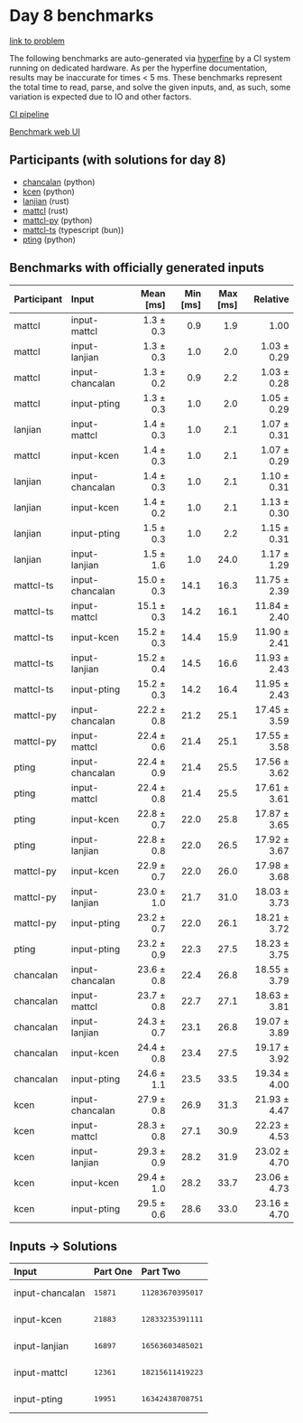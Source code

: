 # Day 8 benchmarks

[link to problem](https://adventofcode.com/2023/day/8)

The following benchmarks are auto-generated via
[hyperfine](https://github.com/sharkdp/hyperfine) by a CI system running on
dedicated hardware. As per the hyperfine documentation, results may be
inaccurate for times < 5 ms. These benchmarks represent the total time to read,
parse, and solve the given inputs, and, as such, some variation is expected due
to IO and other factors.

[CI pipeline](http://ci.papercode.net:8080/teams/main/pipelines/aoc2023)

[Benchmark web UI](https://aoc.ancalagon.black)


## Participants (with solutions for day 8)

- [chancalan](https://github.com/chancalan/aoc2023) (python)
- [kcen](https://github.com/kcen/aoc2023) (python)
- [lanjian](https://github.com/lanjian/aoc-2023) (rust)
- [mattcl](https://github.com/mattcl/aoc2023) (rust)
- [mattcl-py](https://github.com/mattcl/aoc2023-py) (python)
- [mattcl-ts](https://github.com/mattcl/aoc2023-js) (typescript (bun))
- [pting](https://github.com/pting/aoc2023) (python)


## Benchmarks with officially generated inputs

| Participant | Input | Mean [ms] | Min [ms] | Max [ms] | Relative |
|:---|:---|---:|---:|---:|---:|
| mattcl | input-mattcl | 1.3 ± 0.3 | 0.9 | 1.9 | 1.00 |
| mattcl | input-lanjian | 1.3 ± 0.3 | 1.0 | 2.0 | 1.03 ± 0.29 |
| mattcl | input-chancalan | 1.3 ± 0.2 | 0.9 | 2.2 | 1.03 ± 0.28 |
| mattcl | input-pting | 1.3 ± 0.3 | 1.0 | 2.0 | 1.05 ± 0.29 |
| lanjian | input-mattcl | 1.4 ± 0.3 | 1.0 | 2.1 | 1.07 ± 0.31 |
| mattcl | input-kcen | 1.4 ± 0.3 | 1.0 | 2.1 | 1.07 ± 0.29 |
| lanjian | input-chancalan | 1.4 ± 0.3 | 1.0 | 2.1 | 1.10 ± 0.31 |
| lanjian | input-kcen | 1.4 ± 0.2 | 1.0 | 2.1 | 1.13 ± 0.30 |
| lanjian | input-pting | 1.5 ± 0.3 | 1.0 | 2.2 | 1.15 ± 0.31 |
| lanjian | input-lanjian | 1.5 ± 1.6 | 1.0 | 24.0 | 1.17 ± 1.29 |
| mattcl-ts | input-chancalan | 15.0 ± 0.3 | 14.1 | 16.3 | 11.75 ± 2.39 |
| mattcl-ts | input-mattcl | 15.1 ± 0.3 | 14.2 | 16.1 | 11.84 ± 2.40 |
| mattcl-ts | input-kcen | 15.2 ± 0.3 | 14.4 | 15.9 | 11.90 ± 2.41 |
| mattcl-ts | input-lanjian | 15.2 ± 0.4 | 14.5 | 16.6 | 11.93 ± 2.43 |
| mattcl-ts | input-pting | 15.2 ± 0.3 | 14.2 | 16.4 | 11.95 ± 2.43 |
| mattcl-py | input-chancalan | 22.2 ± 0.8 | 21.2 | 25.1 | 17.45 ± 3.59 |
| mattcl-py | input-mattcl | 22.4 ± 0.6 | 21.4 | 25.1 | 17.55 ± 3.58 |
| pting | input-chancalan | 22.4 ± 0.9 | 21.4 | 25.5 | 17.56 ± 3.62 |
| pting | input-mattcl | 22.4 ± 0.8 | 21.4 | 25.5 | 17.61 ± 3.61 |
| pting | input-kcen | 22.8 ± 0.7 | 22.0 | 25.8 | 17.87 ± 3.65 |
| pting | input-lanjian | 22.8 ± 0.8 | 22.0 | 26.5 | 17.92 ± 3.67 |
| mattcl-py | input-kcen | 22.9 ± 0.7 | 22.0 | 26.0 | 17.98 ± 3.68 |
| mattcl-py | input-lanjian | 23.0 ± 1.0 | 21.7 | 31.0 | 18.03 ± 3.73 |
| mattcl-py | input-pting | 23.2 ± 0.7 | 22.0 | 26.1 | 18.21 ± 3.72 |
| pting | input-pting | 23.2 ± 0.9 | 22.3 | 27.5 | 18.23 ± 3.75 |
| chancalan | input-chancalan | 23.6 ± 0.8 | 22.4 | 26.8 | 18.55 ± 3.79 |
| chancalan | input-mattcl | 23.7 ± 0.8 | 22.7 | 27.1 | 18.63 ± 3.81 |
| chancalan | input-lanjian | 24.3 ± 0.7 | 23.1 | 26.8 | 19.07 ± 3.89 |
| chancalan | input-kcen | 24.4 ± 0.8 | 23.4 | 27.5 | 19.17 ± 3.92 |
| chancalan | input-pting | 24.6 ± 1.1 | 23.5 | 33.5 | 19.34 ± 4.00 |
| kcen | input-chancalan | 27.9 ± 0.8 | 26.9 | 31.3 | 21.93 ± 4.47 |
| kcen | input-mattcl | 28.3 ± 0.8 | 27.1 | 30.9 | 22.23 ± 4.53 |
| kcen | input-lanjian | 29.3 ± 0.9 | 28.2 | 31.9 | 23.02 ± 4.70 |
| kcen | input-kcen | 29.4 ± 1.0 | 28.2 | 33.7 | 23.06 ± 4.73 |
| kcen | input-pting | 29.5 ± 0.6 | 28.6 | 33.0 | 23.16 ± 4.70 |


## Inputs -> Solutions

| Input | Part One | Part Two |
|:---|:---|:---|
|input-chancalan|<pre>15871</pre>|<pre>11283670395017</pre>|
|input-kcen|<pre>21883</pre>|<pre>12833235391111</pre>|
|input-lanjian|<pre>16897</pre>|<pre>16563603485021</pre>|
|input-mattcl|<pre>12361</pre>|<pre>18215611419223</pre>|
|input-pting|<pre>19951</pre>|<pre>16342438708751</pre>|